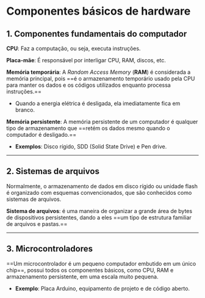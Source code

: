 # **Componentes básicos de hardware**

## 1. Componentes fundamentais do computador

**CPU**: Faz a computação, ou seja, executa instruções.

**Placa-mãe**: É responsável por interligar CPU, RAM, discos, etc.

**Memória temporária**: A *Random Access Memory* (**RAM**) é considerada a memória principal, pois ==é o armazenamento temporário usado pela CPU para manter os dados e os códigos utilizados enquanto processa instruções.==

- Quando a energia elétrica é desligada, ela imediatamente fica em branco.

**Memória persistente**: A memória persistente de um computador é qualquer tipo de armazenamento que ==retém os dados mesmo quando o computador é desligado.==

- **Exemplos**: Disco rígido, SDD (Solid State Drive) e Pen drive.

---
## 2. Sistemas de arquivos

Normalmente, o armazenamento de dados em disco rígido ou unidade flash é organizado com esquemas convencionados, que são conhecidos como sistemas de arquivos.

**Sistema de arquivos**: é uma maneira de organizar a grande área de bytes de dispositivos persistentes, dando a eles ==um tipo de estrutura familiar de arquivos e pastas.==

---
## 3. Microcontroladores

==Um microcontrolador é um pequeno computador embutido em um único chip==, possui todos os componentes básicos, como CPU, RAM e armazenamento persistente, em uma escala muito pequena.

- **Exemplo**: Placa Arduino, equipamento de projeto e de código aberto.